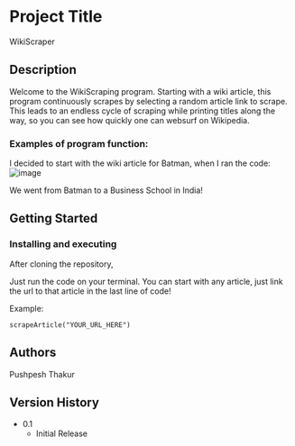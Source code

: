 # Project Title

WikiScraper

## Description

Welcome to the WikiScraping program. Starting with a wiki article, this program continuously scrapes by selecting a random article link to scrape. This leads to an endless cycle of scraping
while printing titles along the way, so you can see how quickly one can websurf on Wikipedia.

### Examples of program function:

I decided to start with the wiki article for Batman, when I ran the code:
![image](https://github.com/pthakur11205/WikiScraper/assets/146504583/e3ab99fc-7986-44ae-87cf-4b9d7c5ee08e)

We went from Batman to a Business School in India!


## Getting Started


### Installing and executing

After cloning the repository, 

Just run the code on your terminal. You can start with any article, just link the url to that article in the last line of code!

Example: 

```
scrapeArticle("YOUR_URL_HERE")
```

## Authors

Pushpesh Thakur

## Version History

* 0.1
    * Initial Release

